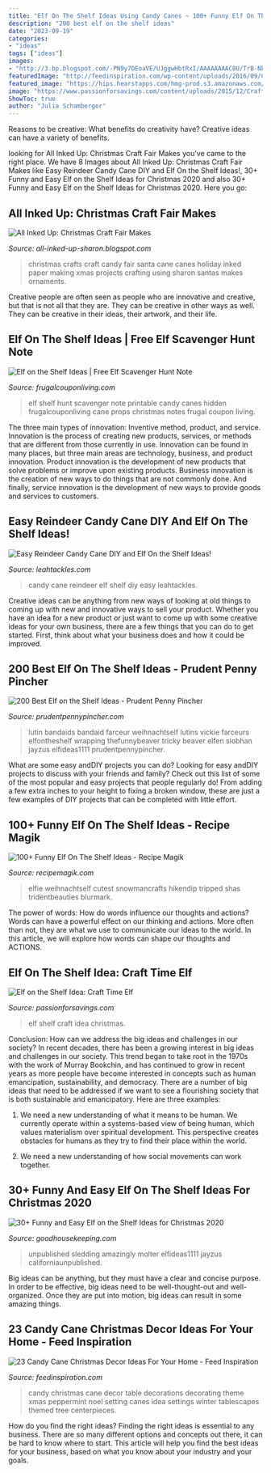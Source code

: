 ```yaml
---
title: "Elf On The Shelf Ideas Using Candy Canes ~ 100+ Funny Elf On The Shelf Ideas"
description: "200 best elf on the shelf ideas"
date: "2023-09-19"
categories:
- "ideas"
tags: ["ideas"]
images:
- "http://3.bp.blogspot.com/-PN9y7DEoaVE/UJggwHbtRxI/AAAAAAAAC8U/TrB-Nkfl7SA/s1600/249214_10151091319001433_1244563026_n.jpg"
featuredImage: "http://feedinspiration.com/wp-content/uploads/2016/09/Candy-Cane-Christmas-Table-Decorating-Idea.jpg"
featured_image: "https://hips.hearstapps.com/hmg-prod.s3.amazonaws.com/images/elf-on-the-shelf-ideas-sled-1576538274.jpg?crop=1xw:0.9995107632093934xh;center,top&amp;resize=480:*"
image: "https://www.passionforsavings.com/content/uploads/2015/12/Craft-Time-Elf.jpg"
ShowToc: true
author: "Julia Schamberger"
---
```



Reasons to be creative: What benefits do creativity have?
Creative ideas can have a variety of benefits.

	

		
looking for All Inked Up: Christmas Craft Fair Makes you've came to the right place. We have 8 Images about All Inked Up: Christmas Craft Fair Makes like Easy Reindeer Candy Cane DIY and Elf On the Shelf Ideas!, 30+ Funny and Easy Elf on the Shelf Ideas for Christmas 2020 and also 30+ Funny and Easy Elf on the Shelf Ideas for Christmas 2020. Here you go:
		
    
## All Inked Up: Christmas Craft Fair Makes

<img loading=lazy src="http://3.bp.blogspot.com/-PN9y7DEoaVE/UJggwHbtRxI/AAAAAAAAC8U/TrB-Nkfl7SA/s1600/249214_10151091319001433_1244563026_n.jpg" onerror="this.onerror=null;this.src='https://tse3.mm.bing.net/th?id=OIP.KsVXDFVBSveZ1v5oNqij4AHaJ6&amp;pid=15.1';" alt="All Inked Up: Christmas Craft Fair Makes">

_Source: all-inked-up-sharon.blogspot.com_

>christmas crafts craft candy fair santa cane canes holiday inked paper making xmas projects crafting using sharon santas makes ornaments. 

	

Creative people are often seen as people who are innovative and creative, but that is not all that they are. They can be creative in other ways as well. They can be creative in their ideas, their artwork, and their life.

    
## Elf On The Shelf Ideas | Free Elf Scavenger Hunt Note

<img loading=lazy src="https://www.frugalcouponliving.com/wp-content/uploads/2015/11/hidden-candy-canes-elf-on-the-shelf-ideas-printable-frugal-coupon-living.jpg" onerror="this.onerror=null;this.src='https://tse2.mm.bing.net/th?id=OIP.yvfiCww0XRoPlzFTJPB-VgHaLH&amp;pid=15.1';" alt="Elf on the Shelf Ideas | Free Elf Scavenger Hunt Note">

_Source: frugalcouponliving.com_

>elf shelf hunt scavenger note printable candy canes hidden frugalcouponliving cane props christmas notes frugal coupon living. 

	

The three main types of innovation: Inventive method, product, and service.
Innovation is the process of creating new products, services, or methods that are different from those currently in use. Innovation can be found in many places, but three main areas are technology, business, and product innovation. 
Product innovation is the development of new products that solve problems or improve upon existing products. Business innovation is the creation of new ways to do things that are not commonly done. And finally, service innovation is the development of new ways to provide goods and services to customers.

    
## Easy Reindeer Candy Cane DIY And Elf On The Shelf Ideas!

<img loading=lazy src="http://www.leahtackles.com/wp-content/uploads/2014/11/photo-2-53.jpg" onerror="this.onerror=null;this.src='https://tse2.mm.bing.net/th?id=OIP.KjGJJDJOdARVSYVnM_3zXwHaGY&amp;pid=15.1';" alt="Easy Reindeer Candy Cane DIY and Elf On the Shelf Ideas!">

_Source: leahtackles.com_

>candy cane reindeer elf shelf diy easy leahtackles. 

	

Creative ideas can be anything from new ways of looking at old things to coming up with new and innovative ways to sell your product. Whether you have an idea for a new product or just want to come up with some creative ideas for your own business, there are a few things that you can do to get started. First, think about what your business does and how it could be improved.

    
## 200 Best Elf On The Shelf Ideas - Prudent Penny Pincher

<img loading=lazy src="http://www.prudentpennypincher.com/wp-content/uploads/2017/11/bandaid-elf.jpg" onerror="this.onerror=null;this.src='https://tse4.mm.bing.net/th?id=OIP.XKFOig6FyxaZL2Ie8nH9_AAAAA&amp;pid=15.1';" alt="200 Best Elf on the Shelf Ideas - Prudent Penny Pincher">

_Source: prudentpennypincher.com_

>lutin bandaids bandaid farceur weihnachtself lutins vickie farceurs elfontheshelf wrapping thefunnybeaver tricky beaver elfen siobhan jayzus elfideas1111 prudentpennypincher. 

	

What are some easy andDIY projects you can do?
Looking for easy andDIY projects to discuss with your friends and family? Check out this list of some of the most popular and easy projects that people regularly do! From adding a few extra inches to your height to fixing a broken window, these are just a few examples of DIY projects that can be completed with little effort.

    
## 100+ Funny Elf On The Shelf Ideas - Recipe Magik

<img loading=lazy src="https://www.recipemagik.com/wp-content/uploads/2020/10/Elf-hiding-in-a-Glass-so-you-can-carry-him-around.jpg" onerror="this.onerror=null;this.src='https://tse4.mm.bing.net/th?id=OIP.NWcOgGkh-HQGU0J6NdknVQAAAA&amp;pid=15.1';" alt="100+ Funny Elf On The Shelf Ideas - Recipe Magik">

_Source: recipemagik.com_

>elfie weihnachtself cutest snowmancrafts hikendip tripped shas tridentbeauties blurmark. 

	

The power of words: How do words influence our thoughts and actions?
Words can have a powerful effect on our thinking and actions. More often than not, they are what we use to communicate our ideas to the world. In this article, we will explore how words can shape our thoughts and ACTIONS.

    
## Elf On The Shelf Idea: Craft Time Elf

<img loading=lazy src="https://www.passionforsavings.com/content/uploads/2015/12/Craft-Time-Elf.jpg" onerror="this.onerror=null;this.src='https://tse3.mm.bing.net/th?id=OIP.3_Bouvvdgl-uR5OkiEXT0gHaJ4&amp;pid=15.1';" alt="Elf on the Shelf Idea: Craft Time Elf">

_Source: passionforsavings.com_

>elf shelf craft idea christmas. 

	

Conclusion: How can we address the big ideas and challenges in our society?
In recent decades, there has been a growing interest in big ideas and challenges in our society. This trend began to take root in the 1970s with the work of Murray Bookchin, and has continued to grow in recent years as more people have become interested in concepts such as human emancipation, sustainability, and democracy.
There are a number of big ideas that need to be addressed if we want to see a flourishing society that is both sustainable and emancipatory. Here are three examples:

1) We need a new understanding of what it means to be human. We currently operate within a systems-based view of being human, which values materialism over spiritual development. This perspective creates obstacles for humans as they try to find their place within the world.

2) We need a new understanding of how social movements can work together.

    
## 30+ Funny And Easy Elf On The Shelf Ideas For Christmas 2020

<img loading=lazy src="https://hips.hearstapps.com/hmg-prod.s3.amazonaws.com/images/elf-on-the-shelf-ideas-sled-1576538274.jpg?crop=1xw:0.9995107632093934xh;center,top&amp;resize=480:*" onerror="this.onerror=null;this.src='https://tse2.mm.bing.net/th?id=OIP.n5LZh8364RqOz2BqPXaQ7gHaLH&amp;pid=15.1';" alt="30+ Funny and Easy Elf on the Shelf Ideas for Christmas 2020">

_Source: goodhousekeeping.com_

>unpublished sledding amazingly molter elfideas1111 jayzus californiaunpublished. 

	

Big ideas can be anything, but they must have a clear and concise purpose. In order to be effective, big ideas need to be well-thought-out and well-organized. Once they are put into motion, big ideas can result in some amazing things.

    
## 23 Candy Cane Christmas Decor Ideas For Your Home - Feed Inspiration

<img loading=lazy src="http://feedinspiration.com/wp-content/uploads/2016/09/Candy-Cane-Christmas-Table-Decorating-Idea.jpg" onerror="this.onerror=null;this.src='https://tse4.mm.bing.net/th?id=OIP.eOVN7Bp1pmxY4hYwmP8oYAHaJK&amp;pid=15.1';" alt="23 Candy Cane Christmas Decor Ideas For Your Home - Feed Inspiration">

_Source: feedinspiration.com_

>candy christmas cane decor table decorations decorating theme xmas peppermint noel setting canes idea settings winter tablescapes themed tree centerpieces. 

	

How do you find the right ideas?
Finding the right ideas is essential to any business. There are so many different options and concepts out there, it can be hard to know where to start. This article will help you find the best ideas for your business, based on what you know about your industry and your goals.

